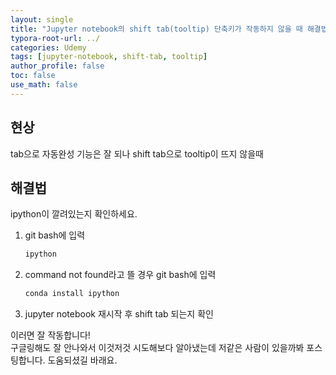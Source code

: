 ```yaml
---
layout: single
title: "Jupyter notebook의 shift tab(tooltip) 단축키가 작동하지 않을 때 해결법"
typora-root-url: ../
categories: Udemy
tags: [jupyter-notebook, shift-tab, tooltip]
author_profile: false
toc: false
use_math: false
---
```






## 현상

tab으로 자동완성 기능은 잘 되나 shift tab으로 tooltip이 뜨지 않을때

## 해결법

ipython이 깔려있는지 확인하세요.

1. git bash에 입력
   ```bash
   ipython
   ```

2. command not found라고 뜰 경우 git bash에 입력
   ```bash
   conda install ipython
   ```

3. jupyter notebook 재시작 후 shift tab 되는지 확인

이러면 잘 작동합니다!  
구글링해도 잘 안나와서 이것저것 시도해보다 알아냈는데 저같은 사람이 있을까봐 포스팅합니다. 도움되셨길 바래요.